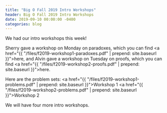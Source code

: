 ```yaml
---
title: "Big O Fall 2019 Intro Workshops"
header: Big O Fall 2019 Intro Workshops
date: 2019-09-10 00:00:00 -0400
categories: blog
---
```


We had our intro workshops this week!

Sherry gave a workshop on Monday on paradoxes, which you can find <a href="{{ "/files/f2019-workshop1-paradoxes.pdf" | prepend: site.baseurl }}">here</a>,
and Alvin gave a workshop on Tuesday on proofs, which you can find <a href="{{ "/files/f2019-workshop2-proofs.pdf" | prepend: site.baseurl }}">here</a>.

Here are the problem sets:
<a href="{{ "/files/f2019-workshop1-problems.pdf" | prepend: site.baseurl }}">Workshop 1</a>
<a href="{{ "/files/f2019-workshop2-problems.pdf" | prepend: site.baseurl }}">Workshop 2</a>

We will have four more intro workshops.
